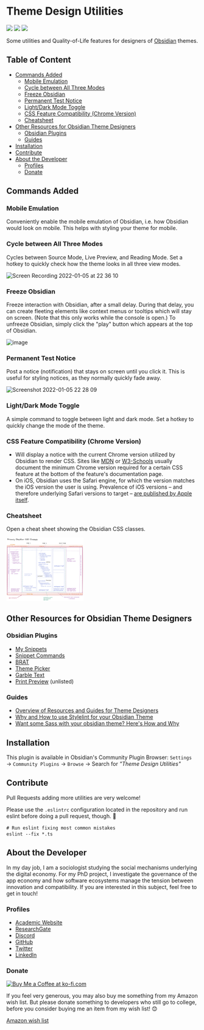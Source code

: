 # Theme Design Utilities

![](https://img.shields.io/github/downloads/chrisgrieser/obsidian-theme-design-utilities/total?label=Total%20Downloads&style=plastic) ![](https://img.shields.io/github/v/release/chrisgrieser/obsidian-theme-design-utilities?label=Latest%20Release&style=plastic) [![](https://img.shields.io/badge/changelog-click%20here-FFE800?style=plastic)](Changelog.md)

Some utilities and Quality-of-Life features for designers of [Obsidian](https://obsidian.md/) themes.

## Table of Content
<!-- MarkdownTOC -->

- [Commands Added](#commands-added)
	- [Mobile Emulation](#mobile-emulation)
	- [Cycle between All Three Modes](#cycle-between-all-three-modes)
	- [Freeze Obsidian](#freeze-obsidian)
	- [Permanent Test Notice](#permanent-test-notice)
	- [Light/Dark Mode Toggle](#lightdark-mode-toggle)
	- [CSS Feature Compatibility \(Chrome Version\)](#css-feature-compatibility-chrome-version)
	- [Cheatsheet](#cheatsheet)
- [Other Resources for Obsidian Theme Designers](#other-resources-for-obsidian-theme-designers)
	- [Obsidian Plugins](#obsidian-plugins)
	- [Guides](#guides)
- [Installation](#installation)
- [Contribute](#contribute)
- [About the Developer](#about-the-developer)
	- [Profiles](#profiles)
	- [Donate](#donate)

<!-- /MarkdownTOC -->

## Commands Added

### Mobile Emulation
Conveniently enable the mobile emulation of Obsidian, i.e. how Obsidian would look on mobile. This helps with styling your theme for mobile.

### Cycle between All Three Modes
Cycles between Source Mode, Live Preview, and Reading Mode. Set a hotkey to quickly check how the theme looks in all three view modes.

<img src="https://user-images.githubusercontent.com/73286100/148293043-c16e8d32-489d-4f14-9b26-9d00c6a83901.gif" alt="Screen Recording 2022-01-05 at 22 36 10" width=60%>

### Freeze Obsidian
Freeze interaction with Obsidian, after a small delay. During that delay, you can create fleeting elements like context menus or tooltips which will stay on screen. (Note that this only works while the console is open.) To unfreeze Obsidian, simply click the "play" button which appears at the top of Obsidian.

<img src="https://user-images.githubusercontent.com/73286100/144731519-2f64352e-5264-45c3-bb3c-eb05c56a8322.png" alt="image" width=25%>

### Permanent Test Notice
Post a notice (notification) that stays on screen until you click it. This is useful for styling notices, as they normally quickly fade away.

<img width=40% alt="Screenshot 2022-01-05 22 28 09" src="https://user-images.githubusercontent.com/73286100/148292139-86847227-5048-41e4-a6dc-768e4b54728b.png">

### Light/Dark Mode Toggle
A simple command to toggle between light and dark mode. Set a hotkey to quickly change the mode of the theme.

### CSS Feature Compatibility (Chrome Version)
- Will display a notice with the current Chrome version utilized by Obsidian to render CSS. Sites like [MDN](https://developer.mozilla.org/en-US/) or [W3-Schools](https://www.w3schools.com/cssref/css3_pr_overflow-y.asp) usually document the minimum Chrome version required for a certain CSS feature at the bottom of the feature's documentation page.
- On iOS, Obsidian uses the Safari engine, for which the version matches the iOS version the user is using. Prevalence of iOS versions – and therefore underlying Safari versions to target – [are published by Apple itself](https://developer.apple.com/support/app-store/).

### Cheatsheet
Open a cheat sheet showing the Obsidian CSS classes.

<img src="./cheatsheets/css-classes.png" alt="Obsidian API Model" width=40%>

## Other Resources for Obsidian Theme Designers

### Obsidian Plugins
- [My Snippets](https://github.com/chetachiezikeuzor/MySnippets-Plugin)
- [Snippet Commands](https://github.com/deathau/snippet-commands-obsidian)
- [BRAT](https://github.com/TfTHacker/obsidian42-brat#themes)
- [Theme Picker](https://github.com/kenset/obsidian-theme-picker)
- [Garble Text](https://github.com/kurakart/garble-text)
- [Print Preview](https://github.com/nothingislost/obsidian-print-preview) (unlisted)

### Guides
- [Overview of Resources and Guides for Theme Designers](https://publish.obsidian.md/hub/04+-+Guides%2C+Workflows%2C+%26+Courses/Guides/Resources+and+Guides+for+Theme+Designers)
- [Why and How to use Stylelint for your Obsidian Theme](https://publish.obsidian.md/hub/04+-+Guides%2C+Workflows%2C+%26+Courses/Guides/Why+and+How+to+use+Stylelint+for+your+Obsidian+Theme)
- [Want some Sass with your obsidian theme? Here's How and Why](https://publish.obsidian.md/hub/04+-+Guides%2C+Workflows%2C+%26+Courses/Guides/Want+some+Sass+with+your+obsidian+theme%E2%80%BD+here's+How+and+Why)

## Installation
This plugin is available in Obsidian's Community Plugin Browser: `Settings` → `Community Plugins` → `Browse` → Search for *"Theme Design Utilities"*

## Contribute
Pull Requests adding more utilities are very welcome!

Please use the `.eslintrc` configuration located in the repository and run eslint before doing a pull request, though. 🙂

```shell
# Run eslint fixing most common mistakes
eslint --fix *.ts
```

## About the Developer
In my day job, I am a sociologist studying the social mechanisms underlying the digital economy. For my PhD project, I investigate the governance of the app economy and how software ecosystems manage the tension between innovation and compatibility. If you are interested in this subject, feel free to get in touch!

<!-- markdown-link-check-disable -->
### Profiles
- [Academic Website](https://chris-grieser.de/)
- [ResearchGate](https://www.researchgate.net/profile/Christopher-Grieser)
- [Discord](https://discordapp.com/users/462774483044794368/)
- [GitHub](https://github.com/chrisgrieser/)
- [Twitter](https://twitter.com/pseudo_meta)
- [LinkedIn](https://www.linkedin.com/in/christopher-grieser-ba693b17a/)

### Donate
<a href='https://ko-fi.com/Y8Y86SQ91' target='_blank'><img height='36' style='border:0px;height:36px;' src='https://cdn.ko-fi.com/cdn/kofi1.png?v=3' border='0' alt='Buy Me a Coffee at ko-fi.com' /></a>

If you feel very generous, you may also buy me something from my Amazon wish list. But please donate something to developers who still go to college, before you consider buying me an item from my wish list! 😊 

[Amazon wish list](https://www.amazon.de/hz/wishlist/ls/2C7RIOJPN3K5F?ref_=wl_share)
